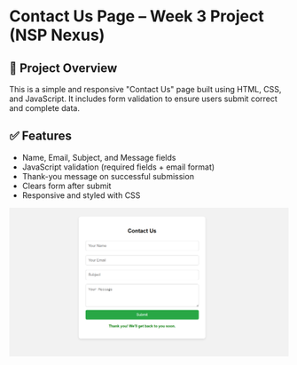 # Contact Us Page – Week 3 Project (NSP Nexus)

## 📌 Project Overview
This is a simple and responsive "Contact Us" page built using HTML, CSS, and JavaScript. It includes form validation to ensure users submit correct and complete data.

## ✅ Features
- Name, Email, Subject, and Message fields
- JavaScript validation (required fields + email format)
- Thank-you message on successful submission
- Clears form after submit
- Responsive and styled with CSS

![image alt](https://github.com/Arshathahamed06/Contact-Us/blob/d08b346334adfa35c9a2a5e437649fd2828aaca3/Screenshot%202025-07-12%20234236.png)
